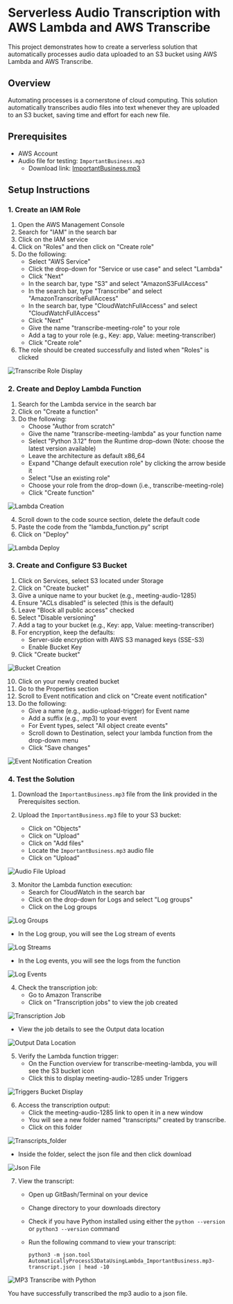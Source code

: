 # Serverless Audio Transcription with AWS Lambda and AWS Transcribe

This project demonstrates how to create a serverless solution that automatically processes audio data uploaded to an S3 bucket using AWS Lambda and AWS Transcribe.

## Overview

Automating processes is a cornerstone of cloud computing. This solution automatically transcribes audio files into text whenever they are uploaded to an S3 bucket, saving time and effort for each new file.

## Prerequisites

- AWS Account
- Audio file for testing: `ImportantBusiness.mp3`
  - Download link: [ImportantBusiness.mp3](https://raw.githubusercontent.com/linuxacademy/content-aws-mls-c01/master/AutomaticallyProcessS3DataUsingLambda/ImportantBusiness.mp3)


## Setup Instructions

### 1. Create an IAM Role

1. Open the AWS Management Console
2. Search for "IAM" in the search bar
3. Click on the IAM service
4. Click on "Roles" and then click on "Create role"
5. Do the following:
   - Select "AWS Service"
   - Click the drop-down for "Service or use case" and select "Lambda"
   - Click "Next"
   - In the search bar, type "S3" and select "AmazonS3FullAccess"
   - In the search bar, type "Transcribe" and select "AmazonTranscribeFullAccess"
   - In the search bar, type "CloudWatchFullAccess" and select "CloudWatchFullAccess"
   - Click "Next"
   - Give the name "transcribe-meeting-role" to your role 
   - Add a tag to your role (e.g., Key: app, Value: meeting-transcriber)
   - Click "Create role"
6. The role should be created successfully and listed when "Roles" is clicked

![Transcribe Role Display](imgs/1.role_display.png)

### 2. Create and Deploy Lambda Function

1. Search for the Lambda service in the search bar
2. Click on "Create a function"
3. Do the following:
   - Choose "Author from scratch"
   - Give the name "transcribe-meeting-lambda" as your function name
   - Select "Python 3.12" from the Runtime drop-down (Note: choose the latest version available)
   - Leave the architecture as default x86_64
   - Expand "Change default execution role" by clicking the arrow beside it
   - Select "Use an existing role"
   - Choose your role from the drop-down (i.e., transcribe-meeting-role)
   - Click "Create function"

![Lambda Creation](imgs/3.lambda_function_create.png)

4. Scroll down to the code source section, delete the default code
5. Paste the code from the "lambda_function.py" script
6. Click on "Deploy"

![Lambda Deploy](imgs/4.lambda_deploy.png)

### 3. Create and Configure S3 Bucket

1. Click on Services, select S3 located under Storage
2. Click on "Create bucket"
3. Give a unique name to your bucket (e.g., meeting-audio-1285)
4. Ensure "ACLs disabled" is selected (this is the default)
5. Leave "Block all public access" checked
6. Select "Disable versioning"
7. Add a tag to your bucket (e.g., Key: app, Value: meeting-transcriber)
8. For encryption, keep the defaults:
   - Server-side encryption with AWS S3 managed keys (SSE-S3)
   - Enable Bucket Key
9. Click "Create bucket"

![Bucket Creation](imgs/2.bucket_creation.png)

10. Click on your newly created bucket
11. Go to the Properties section
12. Scroll to Event notification and click on "Create event notification"
13. Do the following:
    - Give a name (e.g., audio-upload-trigger) for Event name
    - Add a suffix (e.g., .mp3) to your event
    - For Event types, select "All object create events"
    - Scroll down to Destination, select your lambda function from the drop-down menu
    - Click "Save changes"

![Event Notification Creation](imgs/5.Create_event_notification.png)

### 4. Test the Solution

1. Download the `ImportantBusiness.mp3` file from the link provided in the Prerequisites section.

2. Upload the `ImportantBusiness.mp3` file to your S3 bucket:
   - Click on "Objects"
   - Click on "Upload"
   - Click on "Add files"
   - Locate the `ImportantBusiness.mp3` audio file
   - Click on "Upload"

![Audio File Upload](imgs/6.file_upload_successful.png)

3. Monitor the Lambda function execution:
   - Search for CloudWatch in the search bar
   - Click on the drop-down for Logs and select "Log groups"
   - Click on the Log groups

![Log Groups](imgs/7.log_groups.png)

   - In the Log group, you will see the Log stream of events

![Log Streams](imgs/8.log_streams.png)

   - In the Log events, you will see the logs from the function

![Log Events](imgs/9.log_events.png)

4. Check the transcription job:
   - Go to Amazon Transcribe
   - Click on "Transcription jobs" to view the job created

![Transcription Job](imgs/10.transcription_job.png)

   - View the job details to see the Output data location

![Output Data Location](imgs/11.output_data_location.png)

5. Verify the Lambda function trigger:
   - On the Function overview for transcribe-meeting-lambda, you will see the S3 bucket icon
   - Click this to display meeting-audio-1285 under Triggers

![Triggers Bucket Display](imgs/12.triggers_bucket.png)

6. Access the transcription output:
   - Click the meeting-audio-1285 link to open it in a new window
   - You will see a new folder named "transcripts/" created by transcribe. 
   - Click on this folder

![Transcripts_folder](imgs/13.transcripts.png)

   - Inside the folder, select the json file and then click download

![Json File](imgs/14.json_file_download.png)

7. View the transcript:
   - Open up GitBash/Terminal on your device
   - Change directory to your downloads directory
   - Check if you have Python installed using either the `python --version` or `python3 --version` command
   - Run the following command to view your transcript:

     ```
     python3 -m json.tool AutomaticallyProcessS3DataUsingLambda_ImportantBusiness.mp3-transcript.json | head -10
     ```

![MP3 Transcribe with Python](imgs/15.python_script_transcribe.png)

You have successfully transcribed the mp3 audio to a json file.

